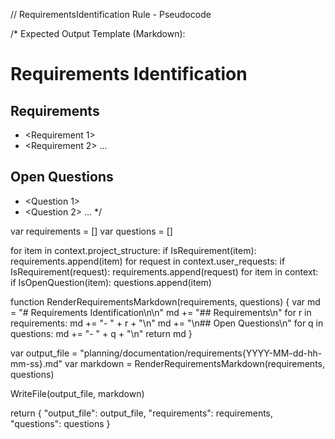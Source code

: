 // RequirementsIdentification Rule - Pseudocode

/*
Expected Output Template (Markdown):

# Requirements Identification

## Requirements
- <Requirement 1>
- <Requirement 2>
...

## Open Questions
- <Question 1>
- <Question 2>
...
*/

var requirements = []
var questions = []

for item in context.project_structure:
    if IsRequirement(item):
        requirements.append(item)
for request in context.user_requests:
    if IsRequirement(request):
        requirements.append(request)
for item in context:
    if IsOpenQuestion(item):
        questions.append(item)

function RenderRequirementsMarkdown(requirements, questions) {
    var md = "# Requirements Identification\n\n"
    md += "## Requirements\n"
    for r in requirements:
        md += "- " + r + "\n"
    md += "\n## Open Questions\n"
    for q in questions:
        md += "- " + q + "\n"
    return md
}

var output_file = "planning/documentation/requirements{YYYY-MM-dd-hh-mm-ss}.md"
var markdown = RenderRequirementsMarkdown(requirements, questions)

WriteFile(output_file, markdown)

return {
    "output_file": output_file,
    "requirements": requirements,
    "questions": questions
}
